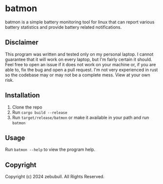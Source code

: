 # batmon
batmon is a simple battery monitoring tool for linux that can report various battery statistics and provide battery related notifications.

## Disclaimer
This program was written and tested only on my personal laptop. I cannot guarantee that it will work on every laptop, but I'm fairly certain it should.
Feel free to open an issue if it does not work on your machine or, if you are able to, fix the bug and open a pull request.
I'm not very experienced in rust so the codebase may or may not be a complete mess. View at your own risk.

## Installation
1. Clone the repo
2. Run `cargo build --release`
3. Run `target/release/batmon` or make it available in your path and run `batmon`

## Usage
Run `batmon --help` to view the program help.

## Copyright
Copyright (c) 2024 zebubull. All Rights Reserved.
